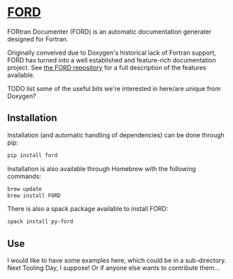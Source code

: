 # [FORD](https://github.com/Fortran-FOSS-Programmers/ford)

FORtran Documenter (FORD) is an automatic documentation generater designed for Fortran.

Originally conveived due to Doxygen's historical lack of Fortran support, FORD has turned into a well established and feature-rich documentation project.
See [the FORD repository](https://github.com/Fortran-FOSS-Programmers/ford) for a full description of the features available.

TODO list some of the useful bits we're interested in here/are unique from Doxygen?

## Installation

Installation (and automatic handling of dependencies) can be done through pip:

```sh
pip install ford
```

Installation is also available through Homebrew with the following commands:

```sh
brew update
brew install FORD
```

There is also a spack package available to install FORD:

```sh
spack install py-ford
```

## Use

I would like to have some examples here, which could be in a sub-directory. 
Next Tooling Day, I suppose!
Or if anyone else wants to contribute them...
